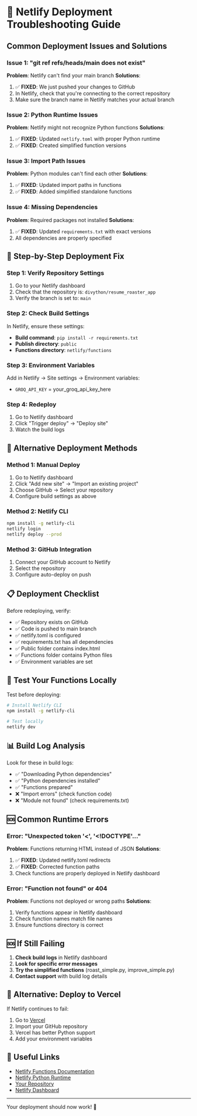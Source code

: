 # 🚨 Netlify Deployment Troubleshooting Guide

## Common Deployment Issues and Solutions

### Issue 1: "git ref refs/heads/main does not exist"
**Problem**: Netlify can't find your main branch
**Solutions**:
1. ✅ **FIXED**: We just pushed your changes to GitHub
2. In Netlify, check that you're connecting to the correct repository
3. Make sure the branch name in Netlify matches your actual branch

### Issue 2: Python Runtime Issues
**Problem**: Netlify might not recognize Python functions
**Solutions**:
1. ✅ **FIXED**: Updated `netlify.toml` with proper Python runtime
2. ✅ **FIXED**: Created simplified function versions

### Issue 3: Import Path Issues
**Problem**: Python modules can't find each other
**Solutions**:
1. ✅ **FIXED**: Updated import paths in functions
2. ✅ **FIXED**: Added simplified standalone functions

### Issue 4: Missing Dependencies
**Problem**: Required packages not installed
**Solutions**:
1. ✅ **FIXED**: Updated `requirements.txt` with exact versions
2. All dependencies are properly specified

## 🔧 Step-by-Step Deployment Fix

### Step 1: Verify Repository Settings
1. Go to your Netlify dashboard
2. Check that the repository is: `divython/resume_roaster_app`
3. Verify the branch is set to: `main`

### Step 2: Check Build Settings
In Netlify, ensure these settings:
- **Build command**: `pip install -r requirements.txt`
- **Publish directory**: `public`
- **Functions directory**: `netlify/functions`

### Step 3: Environment Variables
Add in Netlify → Site settings → Environment variables:
- `GROQ_API_KEY` = your_groq_api_key_here

### Step 4: Redeploy
1. Go to Netlify dashboard
2. Click "Trigger deploy" → "Deploy site"
3. Watch the build logs

## 🚀 Alternative Deployment Methods

### Method 1: Manual Deploy
1. Go to Netlify dashboard
2. Click "Add new site" → "Import an existing project"
3. Choose GitHub → Select your repository
4. Configure build settings as above

### Method 2: Netlify CLI
```bash
npm install -g netlify-cli
netlify login
netlify deploy --prod
```

### Method 3: GitHub Integration
1. Connect your GitHub account to Netlify
2. Select the repository
3. Configure auto-deploy on push

## 📋 Deployment Checklist

Before redeploying, verify:
- ✅ Repository exists on GitHub
- ✅ Code is pushed to main branch
- ✅ netlify.toml is configured
- ✅ requirements.txt has all dependencies
- ✅ Public folder contains index.html
- ✅ Functions folder contains Python files
- ✅ Environment variables are set

## 🧪 Test Your Functions Locally

Test before deploying:
```bash
# Install Netlify CLI
npm install -g netlify-cli

# Test locally
netlify dev
```

## 📊 Build Log Analysis

Look for these in build logs:
- ✅ "Downloading Python dependencies"
- ✅ "Python dependencies installed"
- ✅ "Functions prepared"
- ❌ "Import errors" (check function code)
- ❌ "Module not found" (check requirements.txt)

## 🆘 Common Runtime Errors

### Error: "Unexpected token '<', '<!DOCTYPE'..." 
**Problem**: Functions returning HTML instead of JSON
**Solutions**:
1. ✅ **FIXED**: Updated netlify.toml redirects
2. ✅ **FIXED**: Corrected function paths
3. Check functions are properly deployed in Netlify dashboard

### Error: "Function not found" or 404
**Problem**: Functions not deployed or wrong paths
**Solutions**:
1. Verify functions appear in Netlify dashboard
2. Check function names match file names
3. Ensure functions directory is correct

## 🆘 If Still Failing

1. **Check build logs** in Netlify dashboard
2. **Look for specific error messages**
3. **Try the simplified functions** (roast_simple.py, improve_simple.py)
4. **Contact support** with build log details

## 📱 Alternative: Deploy to Vercel

If Netlify continues to fail:
1. Go to [Vercel](https://vercel.com)
2. Import your GitHub repository
3. Vercel has better Python support
4. Add your environment variables

## 🔗 Useful Links

- [Netlify Functions Documentation](https://docs.netlify.com/functions/overview/)
- [Netlify Python Runtime](https://docs.netlify.com/functions/lambda-compatibility/)
- [Your Repository](https://github.com/divython/resume_roaster_app)
- [Netlify Dashboard](https://app.netlify.com)

---

Your deployment should now work! 🎉
